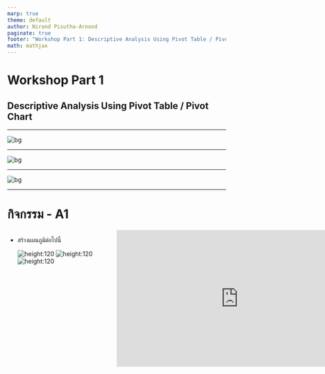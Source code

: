 ```yaml
---
marp: true
theme: default
author: Nirand Pisutha-Arnond
paginate: true
footer: "Workshop Part 1: Descriptive Analysis Using Pivot Table / Pivot Chart"
math: mathjax
---
```


<style>
  @import url('https://fonts.googleapis.com/css2?family=Kanit:wght@300;400;700&display=swap');
    :root {
    font-family: Kanit;
}
div.colwrap {
  background-color: inherit;
  /* background-color: red; */
  color: inherit;
  width: 100%;
  height: 100%;
  position: relative;
}
/* div.colwrap div h1:first-child, div.colwrap div h2:first-child {
  margin-top: 0px !important;
} */
div.colwrap div.left {
  position: absolute;
  top: 0;
  bottom: 0;
  padding: 0px 0px 0px 0px;
}

div.colwrap div.right {
  position: absolute;
  top: 0;
  bottom: 0;
  padding: 0px 0px 0px 0px;
  /* display:flex;
  flex-direction: row;
  align-items: center; */
}

div.colwrap div.left {
/* background-color: green; */
  right: 53%;
  left: 0;
}
div.colwrap div.right {
  left: 50%;
  right: 0;
}
</style>

<!-- Slide Start -->

# Workshop Part 1

## Descriptive Analysis Using Pivot Table / Pivot Chart

---

![bg](./img/A01.png)

---

![bg](./img/A02.png)

---

![bg](./img/A03.png)

---

# กิจกรรม - A1

<div class="colwrap">
<div class="left">

- สร้างแผนภูมิต่อไปนี้

  ![height:120](./img/A11.png)
  ![height:120](./img/A12.png)
  ![height:120](./img/A13.png)

</div>
  <div class="right inverted">

<iframe width="560" height="315" src="https://www.youtube.com/embed/o9CltPjbJcc?start=1&end=62" title="YouTube video player" frameborder="0" allow="accelerometer; autoplay; clipboard-write; encrypted-media; gyroscope; picture-in-picture" allowfullscreen></iframe>
</div>
</div>

---

![bg](./img/A04.png)

---

![bg](./img/A05.png)

---

![bg](./img/A06.png)

---

![bg](./img/A07.png)

---

# กิจกรรม - A2-1

<div class="colwrap">
<div class="left">

- แปลงข้อมูลเป็น Excel Table
- ตั้งชื่อ Table ว่า `Sale`

</div>
  <div class="right inverted">

<iframe width="560" height="315" src="https://www.youtube.com/embed/o9CltPjbJcc?start=62&end=108" title="YouTube video player" frameborder="0" allow="accelerometer; autoplay; clipboard-write; encrypted-media; gyroscope; picture-in-picture" allowfullscreen></iframe>
</div>
</div>

---

# กิจกรรม - A2-2

<div class="colwrap">
<div class="left">

- สร้าง “Month” คอลัมน์
- สูตร `=TEXT([@Date],"mmmm")`

</div>
  <div class="right inverted">

<iframe width="560" height="315" src="https://www.youtube.com/embed/o9CltPjbJcc?start=108&end=156" title="YouTube video player" frameborder="0" allow="accelerometer; autoplay; clipboard-write; encrypted-media; gyroscope; picture-in-picture" allowfullscreen></iframe>
</div>
</div>

---

# กิจกรรม - A2-3

<div class="colwrap">
<div class="left">

- สร้าง “Age Group” column
  - Youth `(<25)`
    -Young Adults `(25-34)`
    -Adults `(35-64)`
    -Seniors `(>64)`
- สูตร
  `=IFS([@[Customer Age]]<25,"Youth",[@[Customer Age]]<35,"Young Adult", [@[Customer Age]] <65,"Adults",[@[Customer Age]]>=65,"Seniors")`

</div>
  <div class="right inverted">

<iframe width="560" height="315" src="https://www.youtube.com/embed/o9CltPjbJcc?start=156&end=197" title="YouTube video player" frameborder="0" allow="accelerometer; autoplay; clipboard-write; encrypted-media; gyroscope; picture-in-picture" allowfullscreen></iframe>
</div>
</div>

---

# Older Version of Excel

- `=IF([@[Customer Age]]<25,"Youth", IF([@[Customer Age]]<35,"Young Adult", IF([@[Customer Age]] <65,"Adults", IF([@[Customer Age]]>=65,"Seniors"))))`

- `=IF(Sale[[#This Row],[Customer Age]]<25,"Youth", IF(Sale[[#This Row],[Customer Age]],"Young Adult", IF(Sale[[#This Row],[Customer Age]],"Adults", IF(Sale[[#This Row],[Customer Age]],"Seniors"))))`

---

# กิจกรรม - A2-4

<div class="colwrap">
<div class="left">

- ลองใช้ Filter และ Sorting
- Tip
  - Filter ก่อนแล้วค่อย Sort มิฉะนั้นโปรแกรมจะค้าง

</div>
  <div class="right inverted">

<iframe width="560" height="315" src="https://www.youtube.com/embed/o9CltPjbJcc?start=197&end=288" title="YouTube video player" frameborder="0" allow="accelerometer; autoplay; clipboard-write; encrypted-media; gyroscope; picture-in-picture" allowfullscreen></iframe>
</div>
</div>

---

# กิจกรรม - A3-1

<div class="colwrap">
<div class="left">

- สร้าง Pivot table จาก `Sale` table
- Row
  - `Country`
- Values
  - `Order Quantity` (Sum of)
- Column
  - `Product Category`

</div>
  <div class="right inverted">

<iframe width="560" height="315" src="https://www.youtube.com/embed/o9CltPjbJcc?start=288&end=356" title="YouTube video player" frameborder="0" allow="accelerometer; autoplay; clipboard-write; encrypted-media; gyroscope; picture-in-picture" allowfullscreen></iframe>
</div>
</div>

---

# กิจกรรม - A3-2

<div class="colwrap">
<div class="left">

- Format ตัวเลขให้เป็น `Currency ($)`
- `Show Values As`
  - `% of Grand Total`
- ทดลองใช้ Filter และการ Sort

</div>
  <div class="right inverted">

<iframe width="560" height="315" src="https://www.youtube.com/embed/o9CltPjbJcc?start=356&end=414" title="YouTube video player" frameborder="0" allow="accelerometer; autoplay; clipboard-write; encrypted-media; gyroscope; picture-in-picture" allowfullscreen></iframe>
</div>
</div>

---

# กิจกรรม - A4-1

<div class="colwrap">
<div class="left">

- สร้าง Pivot table จาก `Sale` table
- Row
  - `Year`
  - `Month`
- Values
  - `Revenue` (Sum of)
- Column
  - `Product Category`

</div>
  <div class="right inverted">

<iframe width="560" height="315" src="https://www.youtube.com/embed/o9CltPjbJcc?start=414&end=494" title="YouTube video player" frameborder="0" allow="accelerometer; autoplay; clipboard-write; encrypted-media; gyroscope; picture-in-picture" allowfullscreen></iframe>
</div>
</div>

---

# กิจกรรม - A4-2

<div class="colwrap">
<div class="left">

- Format ตัวเลขให้เป็น `Currency ($)`
- ทดลองใช้
  - Expand / collapse
  - Filter
  - Fort

</div>
  <div class="right inverted">

<iframe width="560" height="315" src="https://www.youtube.com/embed/o9CltPjbJcc?start=494&end=587" title="YouTube video player" frameborder="0" allow="accelerometer; autoplay; clipboard-write; encrypted-media; gyroscope; picture-in-picture" allowfullscreen></iframe>
</div>
</div>

---

# กิจกรรม - A5-1

<div class="colwrap">
<div class="left">

- สร้าง Pivot chart
- Bar chart
  - `Revenue` vs `Country`

</div>
  <div class="right inverted">

<iframe width="560" height="315" src="https://www.youtube.com/embed/o9CltPjbJcc?start=587&end=631" title="YouTube video player" frameborder="0" allow="accelerometer; autoplay; clipboard-write; encrypted-media; gyroscope; picture-in-picture" allowfullscreen></iframe>
</div>
</div>

---

# กิจกรรม - A5-2

<div class="colwrap">
<div class="left">

- สร้าง Pivot chart
- Line chart
  - `Revenue` vs `Date`

</div>
  <div class="right inverted">

<iframe width="560" height="315" src="https://www.youtube.com/embed/o9CltPjbJcc?start=631&end=660" title="YouTube video player" frameborder="0" allow="accelerometer; autoplay; clipboard-write; encrypted-media; gyroscope; picture-in-picture" allowfullscreen></iframe>
</div>
</div>

---

# กิจกรรม - A5-3

<div class="colwrap">
<div class="left">

- จัด Layout
  - `Move pivot table`

</div>
  <div class="right inverted">

<iframe width="560" height="315" src="https://www.youtube.com/embed/o9CltPjbJcc?start=660&end=737" title="YouTube video player" frameborder="0" allow="accelerometer; autoplay; clipboard-write; encrypted-media; gyroscope; picture-in-picture" allowfullscreen></iframe>
</div>
</div>

---

# กิจกรรม - A5-4

<div class="colwrap">
<div class="left">

- ทดลอง
  - Filter
  - Expand / collapse `Date`

</div>
  <div class="right inverted">

<iframe width="560" height="315" src="https://www.youtube.com/embed/o9CltPjbJcc?start=737&end=835" title="YouTube video player" frameborder="0" allow="accelerometer; autoplay; clipboard-write; encrypted-media; gyroscope; picture-in-picture" allowfullscreen></iframe>
</div>
</div>

---

# กิจกรรม - A6-1

<div class="colwrap">
<div class="left">

- สร้าง `Timeline`
  - Interactive filter
- Tip
  - เพิ่มเนื้อที่ด้านบนโดยการขยายแถวแรก
  - ปิด `View` -> `grid`

</div>
  <div class="right inverted">

<iframe width="560" height="315" src="https://www.youtube.com/embed/o9CltPjbJcc?start=835&end=941" title="YouTube video player" frameborder="0" allow="accelerometer; autoplay; clipboard-write; encrypted-media; gyroscope; picture-in-picture" allowfullscreen></iframe>
</div>
</div>

---

# กิจกรรม - A6-2

<div class="colwrap">
<div class="left">

- ใช้ `Report Connect` ทำให้ Filter เชื่อมต่อกับ Pivot Table ทั้งสองอัน

</div>
  <div class="right inverted">

<iframe width="560" height="315" src="https://www.youtube.com/embed/o9CltPjbJcc?start=941&end=1013" title="YouTube video player" frameborder="0" allow="accelerometer; autoplay; clipboard-write; encrypted-media; gyroscope; picture-in-picture" allowfullscreen></iframe>
</div>
</div>

---

# กิจกรรม - A7-1

<div class="colwrap">
<div class="left">

- สร้าง Slicer
  - `Product category`
- ใช้ `Report Connect` ทำให้ Slicer เชื่อมต่อกับ Pivot Table ทั้งสองอัน

</div>
  <div class="right inverted">

<iframe width="560" height="315" src="https://www.youtube.com/embed/o9CltPjbJcc?start=1013&end=1084" title="YouTube video player" frameborder="0" allow="accelerometer; autoplay; clipboard-write; encrypted-media; gyroscope; picture-in-picture" allowfullscreen></iframe>
</div>
</div>

---

# กิจกรรม - A7-2

<div class="colwrap">
<div class="left">

- สร้าง Slicer

  - `Age group`
  - `Customer gender`

- ใช้ `Report Connect` ทำให้ Slicer เชื่อมต่อกับ Pivot Table ทั้งสองอัน

</div>
  <div class="right inverted">

<iframe width="560" height="315" src="https://www.youtube.com/embed/o9CltPjbJcc?start=1084&end=1153" title="YouTube video player" frameborder="0" allow="accelerometer; autoplay; clipboard-write; encrypted-media; gyroscope; picture-in-picture" allowfullscreen></iframe>
</div>
</div>

---

# กิจกรรม - A8

<div class="colwrap">
<div class="left">

- ในข้อมูลดิบ สร้างคอลัมน์
  - `Profit = Revenue – Cost`
  - `Margin = Profit / Revenue`

</div>
  <div class="right inverted">

<iframe width="560" height="315" src="https://www.youtube.com/embed/o9CltPjbJcc?start=1153&end=1247" title="YouTube video player" frameborder="0" allow="accelerometer; autoplay; clipboard-write; encrypted-media; gyroscope; picture-in-picture" allowfullscreen></iframe>
</div>
</div>

---

# กิจกรรม - A9-1

<div class="colwrap">
<div class="left">

- สร้าง Pivot Table จาก `Sale` Table
- Row
  - `Product category`
  - `Sub category`
- Values
  - `Order Quantity`
  - `Revenue`
  - `Profit`
  - `Margin`

</div>
  <div class="right inverted">

<iframe width="560" height="315" src="https://www.youtube.com/embed/o9CltPjbJcc?start=1247&end=1331" title="YouTube video player" frameborder="0" allow="accelerometer; autoplay; clipboard-write; encrypted-media; gyroscope; picture-in-picture" allowfullscreen></iframe>
</div>
</div>

---

# กิจกรรม - A9-2

<div class="colwrap">
<div class="left">

- Format
- `Order Quantity`
  - `Show Values As` -> `% of Grand Total`
- `Revenue`, `Profit`
  - `Number format` -> `Currency ($)`
- `Margin`
  - `Number format` -> `Percent`
  </div>
    <div class="right inverted">

<iframe width="560" height="315" src="https://www.youtube.com/embed/o9CltPjbJcc?start=1331&end=1414" title="YouTube video player" frameborder="0" allow="accelerometer; autoplay; clipboard-write; encrypted-media; gyroscope; picture-in-picture" allowfullscreen></iframe>
</div>
</div>

---

# Margin

- สิ่งที่ควรจะเป็น
  - $\text{Margin}=\frac{\Sigma (\text{Profit}) }{\Sigma (\text{Revenue})}$
- สิ่งที่เกิดขึ้น
  - $\text{Margin}= \Sigma \Big( \frac{\text{Profit}}{\text{Revenue}} \Big)$
- แก้ไขโดยใช้ `Calculated Field`

---

# กิจกรรม - A9-3

<div class="colwrap">
  <div class="left">

- ลบคอลัมน์ `Margin` จาก Pivot Table และ Table
- Refresh ข้อมูล

  - `PivotTable Analze` -> `Refresh`

    </div>
    <div class="right inverted">
      <iframe width="560" height="315" src="https://www.youtube.com/embed/o9CltPjbJcc?start=1414&end=1451" title="YouTube video player" frameborder="0" allow="accelerometer; autoplay; clipboard-write; encrypted-media; gyroscope; picture-in-picture" allowfullscreen></iframe>
    </div>
  </div>

---

# กิจกรรม - A10-1

<div class="colwrap">
  <div class="left">

- สร้าง Calculated Field `Profit2`
- ไปที่
  - `PivotTable Analyze` -> `Fields, Items, & Sets` -> `Calculated Field...`
- Formula

  - `Profit2 = Revenue – Cost`

    </div>
    <div class="right inverted">
      <iframe width="560" height="315" src="https://www.youtube.com/embed/o9CltPjbJcc?start=1451&end=1547" title="YouTube video player" frameborder="0" allow="accelerometer; autoplay; clipboard-write; encrypted-media; gyroscope; picture-in-picture" allowfullscreen></iframe>
    </div>
  </div>

---

# กิจกรรม - A10-2

<div class="colwrap">
  <div class="left">

- สร้าง Calculated Field `Margin`
- Formula
  - `Margin = Profit / Revenue`
  - `Margin = Profit2 / Revenue`
- Format
  - `Percent`
    </div>
    <div class="right inverted">
      <iframe width="560" height="315" src="https://www.youtube.com/embed/o9CltPjbJcc?start=1547&end=1625" title="YouTube video player" frameborder="0" allow="accelerometer; autoplay; clipboard-write; encrypted-media; gyroscope; picture-in-picture" allowfullscreen></iframe>
    </div>
  </div>

---

# กิจกรรม - A11

<div class="colwrap">
  <div class="left">

- ใช้ `Conditional formatting`

  - `Order Quantity`: Gradient
  - `Profit`: Color

    </div>
    <div class="right inverted">
      <iframe width="560" height="315" src="https://www.youtube.com/embed/o9CltPjbJcc?start=1625" title="YouTube video player" frameborder="0" allow="accelerometer; autoplay; clipboard-write; encrypted-media; gyroscope; picture-in-picture" allowfullscreen></iframe>
    </div>
  </div>

---

# กิจกรรม

- สร้าง Dashboard สำหรับข้อมูล การส่งสินค้าของ Shopee
  - ประเทศฟิลิปปินส์
  - ในช่วง มีนาคม 2563 - เมษายน 2563
  - ระหว่างเมืองมะนิลา, หมู่เกาะลูซอน, หมู่เกาะมินดาเนา, หมู่เกาะวิสายาส์
- `04 - Shopee Orders Reduced.xlsx`
  - ข้อมูลถูกดัดแปลงให้มีขนาดลดลงจาก [ข้อมูลดิบ](https://www.kaggle.com/c/logistics-shopee-code-league/data)
  - เพิ่มข้อมูลของบริษัทขนส่ง (fabricated data)

---

# คำถาม

- จำนวน Order ในแต่ละวันมีเท่าไร
- ในช่วงเวลาหนึ่งๆ จำนวน Order ในแต่ละเส้นทางมีเท่าไร แยกตามการส่งสายและไม่สาย
- ในช่วงเวลาหนึ่งๆ จำนวน Order ในแต่ละเส้นทางมีเท่าไร แยกตามการส่งสายและไม่สาย
- ในช่วงเวลาหนึ่งๆ และในเส้นทางหนึ่งๆ เวลาในการส่ง (1st attempt) ของแต่ละ Carrier เฉลี่ยเท่าไร
- ในช่วงเวลาหนึ่งๆ และในเส้นทางหนึ่งๆ เวลาในการส่ง (1st attempt) สายและไม่สายมีค่าเฉลี่ยเท่าไร
